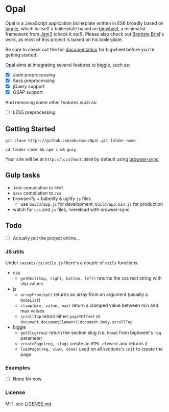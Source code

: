 # Opal
Opal is a JavaScript application boilerplate written in ES6 broadly based on [biggie](https://github.com/baptistebriel/biggie), which is itself a boilerplate based on [bigwheel](https://github.com/bigwheel-framework), a minimalist framework from [Jam3](http://www.jam3.com/) (check it out!). Please also check out [Baptiste Briel](https://github.com/baptistebriel/)'s work, as most of this project is based on his boilerplate.

Be sure to check out the full [documentation](https://github.com/bigwheel-framework/documentation) for bigwheel before you're getting started.

Opal aims at integrating several features to biggie, such as:
- [x] Jade preprocessing
- [x] Sass preprocessing
- [x] jQuery support
- [x] GSAP support

And removing some other features such as:
- [ ] LESS preprocessing

## Getting Started

`git clone https://github.com/mbusson/Opal.git folder-name`

`cd folder-name && npm i && gulp`

Your site will be at `http://localhost:3000` by default using [browser-sync](http://www.browsersync.io)

## Gulp tasks

- `Jade` compilation to `html`
- `Sass` compilation to `css`
- browserify + babelify & uglify `js` files
  - use `build/app.js` for development, `build/app.min.js` for production
- watch for `css` and `js` files, livereload with browser-sync

## Todo

- [ ] Actually put the project online...

### JS utils

Under `/assets/js/utils.js` there's a couple of `utils` functions:

- css
  - `getRect(top, right, bottom, left)` returns the css rect string with clip values
- js
  - `arrayFrom(opt)` returns an array from an argument (usually a `NodeList`)
  - `clamp(min, value, max)` return a clamped value between min and max values
  - `scrollTop` return either `pageYOffset` or `document.documentElement||document.body.scrollTop`
- biggie
  - `getSlug(req)` return the section slug (i.e. `home`) from bighweel's `req` parameter
  - `createPage(req, slug)` create an `HTML element` and returns it
  - `loadPage(req, view, done)` used on all sections's `init` to create the page

### Examples

- [ ] None for now

### License

MIT, see [LICENSE.md](https://github.com/mbusson/Opal).
